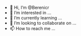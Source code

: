 - 👋 Hi, I’m @Berenicr
- 👀 I’m interested in ...
- 🌱 I’m currently learning ...
- 💞️ I’m looking to collaborate on ...
- 📫 How to reach me ...

<!---
Berenicr/Berenicr is a ✨ special ✨ repository because its `README.md` (this file) appears on your GitHub profile.
You can click the Preview link to take a look at your changes.
--->
